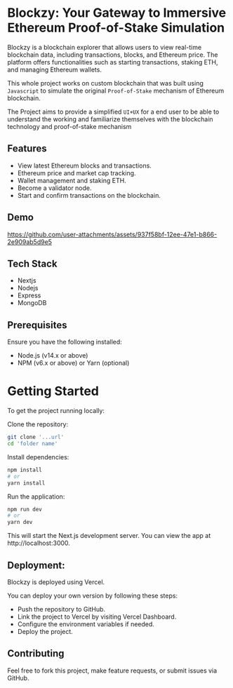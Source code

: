 # Blockzy: Your Gateway to Immersive Ethereum Proof-of-Stake Simulation

Blockzy is a blockchain explorer that allows users to view real-time blockchain data, including transactions, blocks, and Ethereum price. The platform offers functionalities such as starting transactions, staking ETH, and managing Ethereum wallets.

This whole project works on custom blockchain that was built using `Javascript` to simulate the original `Proof-of-Stake` mechanism of Ethereum blockchain.

The Project aims to provide a simplified `UI+UX` for a end user to be able to understand the working and familiarize themselves with the blockchain technology and proof-of-stake mechanism

## Features
- View latest Ethereum blocks and transactions.
- Ethereum price and market cap tracking.
- Wallet management and staking ETH.
- Become a validator node.
- Start and confirm transactions on the blockchain.

## Demo


https://github.com/user-attachments/assets/937f58bf-12ee-47e1-b866-2e909ab5d9e5


## Tech Stack
- Nextjs
- Nodejs
- Express
- MongoDB

## Prerequisites
Ensure you have the following installed:

- Node.js (v14.x or above)
- NPM (v6.x or above) or Yarn (optional)

# Getting Started
To get the project running locally:

Clone the repository:
```bash
git clone '...url'
cd 'folder name'
```
Install dependencies:
```bash
npm install
# or
yarn install
```
Run the application:
```bash
npm run dev
# or
yarn dev
```
This will start the Next.js development server. You can view the app at http://localhost:3000.

## Deployment:
Blockzy is deployed using Vercel. 

You can deploy your own version by following these steps:

- Push the repository to GitHub.
- Link the project to Vercel by visiting Vercel Dashboard.
- Configure the environment variables if needed.
- Deploy the project.

## Contributing
Feel free to fork this project, make feature requests, or submit issues via GitHub.
